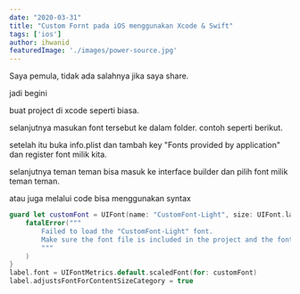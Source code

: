 ```yaml
---
date: "2020-03-31"
title: "Custom Fornt pada iOS menggunakan Xcode & Swift"
tags: ['ios']
author: ihwanid
featuredImage: './images/power-source.jpg'
---
```

Saya pemula, tidak ada salahnya jika saya share. 

jadi begini

buat project di xcode seperti biasa. 

selanjutnya masukan font tersebut ke dalam folder. 
contoh seperti berikut.

setelah itu buka info.plist dan tambah key "Fonts provided by application" dan register font milik kita. 

selanjutnya teman teman bisa masuk ke interface builder dan pilih font milik teman teman. 

atau juga melalui code bisa menggunakan syntax

```swift
guard let customFont = UIFont(name: "CustomFont-Light", size: UIFont.labelFontSize) else {
    fatalError("""
        Failed to load the "CustomFont-Light" font.
        Make sure the font file is included in the project and the font name is spelled correctly.
        """
    )
}
label.font = UIFontMetrics.default.scaledFont(for: customFont)
label.adjustsFontForContentSizeCategory = true
```